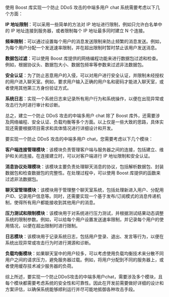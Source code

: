 使用 Boost 库实现一个防止 DDoS 攻击的中端多用户 chat 系统需要考虑以下几个方面：

**IP 地址限制**：可以采用一些简单的方法对 IP 地址进行限制，例如只允许白名单中的 IP 地址连接到服务器，或者限制每个 IP 地址最多同时建立 N 个连接。

**频率限制**：可以通过设置每个用户的消息发送限制来防止频繁的消息发送。例如，为每个用户分配一个发送速率限制，并在超出限制时暂时禁止该用户发送消息。

**数据包过滤**：可以使用 Boost 库提供的网络编程功能来进行数据包过滤和检查。例如，根据协议头、数据包大小、数据包频率等参数来过滤非法数据包。

**安全认证**：为了防止恶意用户的入侵，可以对用户进行安全认证，并限制未经授权的用户进入聊天室。例如，要求用户输入正确的用户名和密码才能进入聊天室，或者使用其他第三方身份验证方式。

**系统日志**：实现一个系统日志来记录所有用户行为和系统操作，以便在出现异常或攻击行为时进行审计和诊断。

总之，建立一个防止 DDoS 攻击的中端多用户 chat 除了 Boost 库外，还需要涉及网络编程、安全认证、负载均衡等多个方面。以上仅是一些大致的思路，具体实现还需要根据项目需求和具体情况进行详细设计和开发。

要实现一个防止 DDoS 攻击的中端多用户 chat，您需要考虑以下几个模块：

**客户端连接管理模块**：该模块负责管理客户端与服务器之间的连接，包括建立、维护和关闭连接。在连接建立时，可以对客户端进行 IP 地址限制和安全认证。

**消息协议处理模块**：该模块主要负责处理聊天消息的协议，包括解析数据包、封装数据包和检查数据包的完整性。在处理过程中，可以使用 Boost 库提供的函数来过滤非法数据包。

**聊天室管理模块**：该模块用于管理整个聊天室系统，包括处理新进入用户、分配用户ID、记录用户信息等。同时，还需要实现一个基于发布/订阅模式的消息传递机制，使得所有用户都能接收到其他用户的消息。

**压力测试和限制模块**：该模块用于对系统进行压力测试，并根据测试结果动态调整系统的限制参数。例如，可以给每个用户设置发送速率限制，并记录每个用户的使用情况，以便在超出限制时进行限制。

**日志模块**：该模块用于记录系统日志，包括用户登录、退出、发言等行为，以便在系统出现异常或攻击行为时进行溯源和诊断。

**负载均衡模块**：如果聊天室中的用户较多，可以考虑使用负载均衡技术来分散不同用户之间的请求压力，避免服务器过载。例如，将用户分配到不同的服务器上，或者使用缓存技术减少服务器的负荷。

综上所述，要实现一个防止DDoS攻击的中端多用户chat，需要涉及多个模块，且每个模块都需要考虑系统的安全性和可靠性。因此在开发前需要做好详细的设计和方案评估，以确保系统能够顺利运行并尽可能地抵御各种攻击手段。